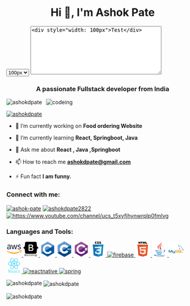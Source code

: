 <h1 align="center">Hi 👋, I'm Ashok Pate</h1>
<!DOCTYPE HTML PUBLIC "-//W3C//DTD HTML 4.01//EN"
    "http://www.w3.org/TR/html4/strict.dtd">
<html>
    <head>
        <meta http-equiv="Content-type" content="text/html; charset=utf-8"/>
        <title>Test dla bannerka</title>
        <script src="http://ajax.googleapis.com/ajax/libs/jquery/1.2.6/jquery.min.js" type="text/javascript"></script>
        <script type="text/javascript">
            $(function() {
                $('#banner-width').change(function() {
                    var width = $('#banner-width').val();
                    $('#banner-code').val('<div style="width: ' + width + 'px">Test</div>');
                })
            })
        </script>
    </head>
    <body>
        <form action="." method="get" accept-charset="utf-8">
            <select name="banner-width" id="banner-width">
                <option value="100" selected="selected">100px</option>
                <option value="200">200px</option>
                <option value="300">300px</option>
            </select>
            <textarea name="banner-code" id="banner-code" rows="8" cols="40"><div style="width: 100px">Test</div></textarea>
        </form>
    </body>
    
</html>
<h3 align="center">A passionate Fullstack developer from India</h3>
<img align="right" alt="codeing" width="400" src="https://camo.githubusercontent.com/7de37139d0b4c1ce40865e799b446c0e963a3dd8fb68d239707237c40604fa3d/68747470733a2f2f63646e2e6472696262626c652e636f6d2f75736572732f3733303730332f73637265656e73686f74732f363538313234332f6176656e746f2e676966">
<p align="left"> <img src="https://komarev.com/ghpvc/?username=ashokdpate&label=Profile%20views&color=0e75b6&style=flat" alt="ashokdpate" /> </p>

<p align="left"> <a href="https://github.com/ryo-ma/github-profile-trophy"><img src="https://github-profile-trophy.vercel.app/?username=ashokdpate" alt="ashokdpate" /></a> </p>

- 🔭 I’m currently working on **Food ordering Website**

- 🌱 I’m currently learning **React, Springboot, Java**

- 💬 Ask me about **React , Java ,Springboot**

- 📫 How to reach me **ashokdpate@gmail.com**

- ⚡ Fun fact **I am funny.**

<h3 align="left">Connect with me:</h3>
<p align="left">
<a href="https://linkedin.com/in/ashok-pate" target="blank"><img align="center" src="https://raw.githubusercontent.com/rahuldkjain/github-profile-readme-generator/master/src/images/icons/Social/linked-in-alt.svg" alt="ashok-pate" height="30" width="40" /></a>
<a href="https://instagram.com/ashokdpate2822" target="blank"><img align="center" src="https://raw.githubusercontent.com/rahuldkjain/github-profile-readme-generator/master/src/images/icons/Social/instagram.svg" alt="ashokdpate2822" height="30" width="40" /></a>
<a href="https://www.youtube.com/channel/ucs_t5xyfjhynwrplp0fmlvg" target="blank"><img align="center" src="https://raw.githubusercontent.com/rahuldkjain/github-profile-readme-generator/master/src/images/icons/Social/youtube.svg" alt="https://www.youtube.com/channel/ucs_t5xyfjhynwrplp0fmlvg" height="30" width="40" /></a>
</p>

<h3 align="left">Languages and Tools:</h3>
<p align="left"> <a href="https://aws.amazon.com" target="_blank" rel="noreferrer"> <img src="https://raw.githubusercontent.com/devicons/devicon/master/icons/amazonwebservices/amazonwebservices-original-wordmark.svg" alt="aws" width="40" height="40"/> </a> <a href="https://getbootstrap.com" target="_blank" rel="noreferrer"> <img src="https://raw.githubusercontent.com/devicons/devicon/master/icons/bootstrap/bootstrap-plain-wordmark.svg" alt="bootstrap" width="40" height="40"/> </a> <a href="https://www.cprogramming.com/" target="_blank" rel="noreferrer"> <img src="https://raw.githubusercontent.com/devicons/devicon/master/icons/c/c-original.svg" alt="c" width="40" height="40"/> </a> <a href="https://www.w3schools.com/cpp/" target="_blank" rel="noreferrer"> <img src="https://raw.githubusercontent.com/devicons/devicon/master/icons/cplusplus/cplusplus-original.svg" alt="cplusplus" width="40" height="40"/> </a> <a href="https://www.w3schools.com/cs/" target="_blank" rel="noreferrer"> <img src="https://raw.githubusercontent.com/devicons/devicon/master/icons/csharp/csharp-original.svg" alt="csharp" width="40" height="40"/> </a> <a href="https://www.w3schools.com/css/" target="_blank" rel="noreferrer"> <img src="https://raw.githubusercontent.com/devicons/devicon/master/icons/css3/css3-original-wordmark.svg" alt="css3" width="40" height="40"/> </a> <a href="https://firebase.google.com/" target="_blank" rel="noreferrer"> <img src="https://www.vectorlogo.zone/logos/firebase/firebase-icon.svg" alt="firebase" width="40" height="40"/> </a> <a href="https://www.w3.org/html/" target="_blank" rel="noreferrer"> <img src="https://raw.githubusercontent.com/devicons/devicon/master/icons/html5/html5-original-wordmark.svg" alt="html5" width="40" height="40"/> </a> <a href="https://www.java.com" target="_blank" rel="noreferrer"> <img src="https://raw.githubusercontent.com/devicons/devicon/master/icons/java/java-original.svg" alt="java" width="40" height="40"/> </a> <a href="https://www.mysql.com/" target="_blank" rel="noreferrer"> <img src="https://raw.githubusercontent.com/devicons/devicon/master/icons/mysql/mysql-original-wordmark.svg" alt="mysql" width="40" height="40"/> </a> <a href="https://reactjs.org/" target="_blank" rel="noreferrer"> <img src="https://raw.githubusercontent.com/devicons/devicon/master/icons/react/react-original-wordmark.svg" alt="react" width="40" height="40"/> </a> <a href="https://reactnative.dev/" target="_blank" rel="noreferrer"> <img src="https://reactnative.dev/img/header_logo.svg" alt="reactnative" width="40" height="40"/> </a> <a href="https://spring.io/" target="_blank" rel="noreferrer"> <img src="https://www.vectorlogo.zone/logos/springio/springio-icon.svg" alt="spring" width="40" height="40"/> </a> </p>

<p><img align="left" src="https://github-readme-stats.vercel.app/api/top-langs?username=ashokdpate&show_icons=true&locale=en&layout=compact" alt="ashokdpate" /></p>

<p>&nbsp;<img align="center" src="https://github-readme-stats.vercel.app/api?username=ashokdpate&show_icons=true&locale=en" alt="ashokdpate" /></p>

<p><img align="center" src="https://github-readme-streak-stats.herokuapp.com/?user=ashokdpate&" alt="ashokdpate" /></p>


